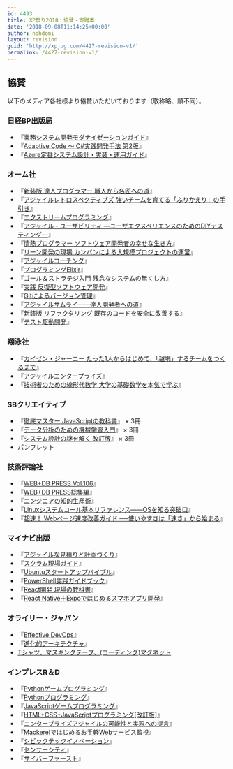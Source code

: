 ```yaml
---
id: 4493
title: XP祭り2018：協賛・寄贈本
date: '2018-09-08T11:14:25+00:00'
author: nohdomi
layout: revision
guid: 'http://xpjug.com/4427-revision-v1/'
permalink: /4427-revision-v1/
---
```


## 協賛

以下のメディア各社様より協賛いただいております（敬称略、順不同）。

### 日経BP出版局

- 『[業務システム開発モダナイゼーションガイド](https://www.nikkeibp.co.jp/atclpubmkt/book/18/P96710/)』
- 『[Adaptive Code ～ C#実践開発手法 第2版](https://www.nikkeibp.co.jp/atclpubmkt/book/18/P53540/
    )』
- 『[Azure定番システム設計・実装・運用ガイド](https://www.nikkeibp.co.jp/atclpubmkt/book/18/P53790/)』

### オーム社

- 『[新装版 達人プログラマー 職人から名匠への道](https://www.ohmsha.co.jp/book/9784274219337/)』
- 『[アジャイルレトロスペクティブズ 強いチームを育てる「ふりかえり」の手引き](https://www.ohmsha.co.jp/book/9784274066986/)』
- 『[エクストリームプログラミング](https://www.ohmsha.co.jp/book/9784274217623/)』
- 『[アジャイル・ユーザビリティ ―ユーザエクスペリエンスのためのDIYテスティング―](https://www.ohmsha.co.jp/book/9784274211607/)』
- 『[情熱プログラマー ソフトウェア開発者の幸せな生き方](https://www.ohmsha.co.jp/book/9784274067938/)』
- 『[リーン開発の現場 カンバンによる大規模プロジェクトの運営](https://www.ohmsha.co.jp/book/9784274069321/)』
- 『[アジャイルコーチング](https://www.ohmsha.co.jp/book/9784274219375/)』
- 『[プログラミングElixir](https://www.ohmsha.co.jp/book/9784274219153/)』
- 『[ゴール＆ストラテジ入門 残念なシステムの無くし方](https://www.ohmsha.co.jp/book/9784274505843/)』
- 『[実践 反復型ソフトウェア開発](https://www.ohmsha.co.jp/book/9784274068980/)』
- 『[Gitによるバージョン管理](https://www.ohmsha.co.jp/book/9784274068645/)』
- 『[アジャイルサムライ――達人開発者への道](https://www.ohmsha.co.jp/book/9784274068560/)』
- 『[新装版 リファクタリング 既存のコードを安全に改善する](https://www.ohmsha.co.jp/book/9784274050190/)』
- 『[テスト駆動開発](https://www.ohmsha.co.jp/book/9784274217883/)』

### 翔泳社

- 『[カイゼン・ジャーニー たった1人からはじめて、「越境」するチームをつくるまで](https://www.shoeisha.co.jp/book/detail/9784798153346)』
- 『[アジャイルエンタープライズ](https://www.shoeisha.co.jp/book/detail/9784798155043)』
- 『[技術者のための線形代数学 大学の基礎数学を本気で学ぶ](https://www.shoeisha.co.jp/book/detail/9784798155364)』

### SBクリエイティブ

- 『[徹底マスター JavaScriptの教科書](https://www.sbcr.jp/products/4797388640.html)』 × 3冊
- 『[データ分析のための機械学習入門](https://www.sbcr.jp/products/4797388084.html)』 × 3冊
- 『[システム設計の謎を解く 改訂版](https://www.sbcr.jp/products/4797393514.html)』 × 3冊
- パンフレット

### 技術評論社

- 『[WEB+DB PRESS Vol.106](https://gihyo.jp/magazine/wdpress/archive/2018/vol106)』
- 『[WEB+DB PRESS総集編](http://gihyo.jp/book/2018/978-4-7741-9686-2)』
- 『[エンジニアの知的生産術](https://gihyo.jp/book/2018/978-4-7741-9876-7)』
- 『[Linuxシステムコール基本リファレンス――OSを知る突破口](http://gihyo.jp/book/2018/978-4-7741-9555-1)』
- 『[超速！ Webページ速度改善ガイド ──使いやすさは「速さ」から始まる](http://gihyo.jp/book/2017/978-4-7741-9400-4/)』

### マイナビ出版

- 『[アジャイルな見積りと計画づくり](https://book.mynavi.jp/ec/products/detail/id=22141)』
- 『[スクラム現場ガイド](https://book.mynavi.jp/ec/products/detail/id=50668)』
- 『[Ubuntuスタートアップバイブル](https://book.mynavi.jp/ec/products/detail/id=92010)』
- 『[PowerShell実践ガイドブック](https://book.mynavi.jp/ec/products/detail/id=90597)』
- 『[React開発 現場の教科書](https://book.mynavi.jp/ec/products/detail/id=88735)』
- 『[React Native＋Expoではじめるスマホアプリ開発](https://book.mynavi.jp/ec/products/detail/id=92636)』

### オライリー・ジャパン

- 『[Effective DevOps](https://www.oreilly.co.jp/books/9784873118352/)』
- 『[進化的アーキテクチャ](https://www.oreilly.co.jp/books/9784873118567/)』
- [Tシャツ、マスキングテープ、(コーディング)マグネット](https://www.oreilly.co.jp/bookstore/)

### インプレスR＆D

- 『[Pythonゲームプログラミング](https://www.amazon.co.jp/dp/B06XRRL6L7/)』
- 『[Pythonプログラミング](https://www.amazon.co.jp/dp/B06XRQS8PN/)』
- 『[JavaScriptゲームプログラミング](https://www.amazon.co.jp/dp/B06XSZ3Y2F/)』
- 『[HTML+CSS+JavaScriptプログラミング\[改訂版\]](https://www.amazon.co.jp/dp/B06XRSFM6G/)』
- 『[エンタープライズアジャイルの可能性と実現への提言](https://www.amazon.co.jp/dp/B01MQ2G9GM/)』
- 『[Mackerelではじめるお手軽Webサービス監視](https://www.amazon.co.jp/dp/B07DKW3J87/)』
- 『[シビックテックイノベーション](https://www.amazon.co.jp/dp/B075Y93Y67/)』
- 『[センサーシティ](https://www.amazon.co.jp/dp/B075TW4YY9/)』
- 『[サイバーファースト](https://www.amazon.co.jp/dp/B071WBZYG9/)』